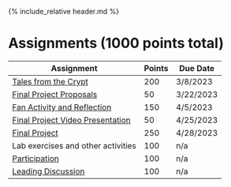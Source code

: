 {% include_relative header.md %}

# Assignments (1000 points total)

| Assignment                                                     | Points | Due Date   |
| ---------------------------------------------------------------| ---    | ---------- |
| [Tales from the Crypt](assignment-tales-from-the-crypt.md)     | 200     | 3/8/2023   |
| [Final Project Proposals](assignment-final-project-proposal.md)|  50     | 3/22/2023  |
| [Fan Activity and Reflection](assignment-fan-activity.md)      | 150     | 4/5/2023   |
| [Final Project Video Presentation](assignment-video.md)        |  50     | 4/25/2023  |
| [Final Project](assignment-final-project.md)                   | 250     | 4/28/2023  |
| Lab exercises and other activities                             | 100     | n/a        |
| [Participation](assignment-participation.md)                   | 100     | n/a        |
| [Leading Discussion](assignment-leading-discussion.md)         | 100     |    n/a          |

